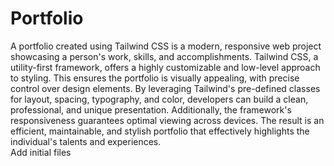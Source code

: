 # Portfolio
A portfolio created using Tailwind CSS is a modern, responsive web project showcasing a person's work, skills, and accomplishments. Tailwind CSS, a utility-first framework, offers a highly customizable and low-level approach to styling. This ensures the portfolio is visually appealing, with precise control over design elements. By leveraging Tailwind's pre-defined classes for layout, spacing, typography, and color, developers can build a clean, professional, and unique presentation. Additionally, the framework's responsiveness guarantees optimal viewing across devices. The result is an efficient, maintainable, and stylish portfolio that effectively highlights the individual's talents and experiences.
<br>
Add initial files